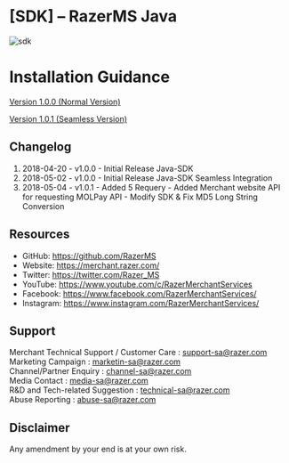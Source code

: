 
# [SDK] – RazerMS Java

![sdk](https://user-images.githubusercontent.com/38641542/74423739-b4440a00-4e8b-11ea-8d95-016d25d26e87.jpg)

# Installation Guidance

[Version 1.0.0 (Normal Version)](https://github.com/RazerMS/Java-SDK/tree/master/Normal%20Integration)

[Version 1.0.1 (Seamless Version)](https://github.com/RazerMS/Java-SDK/tree/master/Seamless%20Integration)

Changelog
----------
1. 2018-04-20 - v1.0.0 - Initial Release Java-SDK
1. 2018-05-02 - v1.0.0 - Initial Release Java-SDK Seamless Integration
2. 2018-05-04 - v1.0.1 - Added 5 Requery 
                       - Added Merchant website API for requesting MOLPay API
                       - Modify SDK & Fix MD5 Long String Conversion


## Resources

- GitHub:     https://github.com/RazerMS
- Website:    https://merchant.razer.com/
- Twitter:    https://twitter.com/Razer_MS
- YouTube:    https://www.youtube.com/c/RazerMerchantServices
- Facebook:   https://www.facebook.com/RazerMerchantServices/
- Instagram:  https://www.instagram.com/RazerMerchantServices/


Support
-------

Merchant Technical Support / Customer Care : support-sa@razer.com <br>
Marketing Campaign : marketin-sa@razer.com <br>
Channel/Partner Enquiry : channel-sa@razer.com <br>
Media Contact : media-sa@razer.com <br>
R&D and Tech-related Suggestion : technical-sa@razer.com <br>
Abuse Reporting : abuse-sa@razer.com

Disclaimer
----------
Any amendment by your end is at your own risk.





